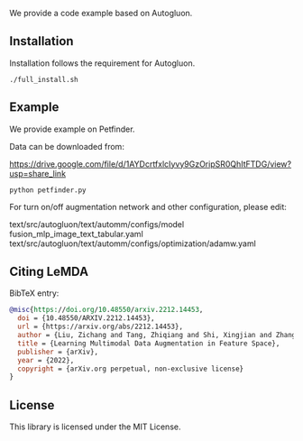 We provide a code example based on Autogluon.

## Installation
Installation follows the requirement for Autogluon.
```
./full_install.sh
```
## Example

We provide example on Petfinder. 

Data can be downloaded from:

https://drive.google.com/file/d/1AYDcrtfxlcIyvy9GzOripSR0QhItFTDG/view?usp=share_link

```
python petfinder.py
```
For turn on/off augmentation network and other configuration, please edit:

text/src/autogluon/text/automm/configs/model fusion_mlp_image_text_tabular.yaml
text/src/autogluon/text/automm/configs/optimization/adamw.yaml

## Citing LeMDA
BibTeX entry:

```bibtex
@misc{https://doi.org/10.48550/arxiv.2212.14453,
  doi = {10.48550/ARXIV.2212.14453},
  url = {https://arxiv.org/abs/2212.14453},
  author = {Liu, Zichang and Tang, Zhiqiang and Shi, Xingjian and Zhang, Aston and Li, Mu and Shrivastava, Anshumali and Wilson, Andrew Gordon},
  title = {Learning Multimodal Data Augmentation in Feature Space},
  publisher = {arXiv},
  year = {2022},
  copyright = {arXiv.org perpetual, non-exclusive license}
}
```

## License

This library is licensed under the MIT License.
